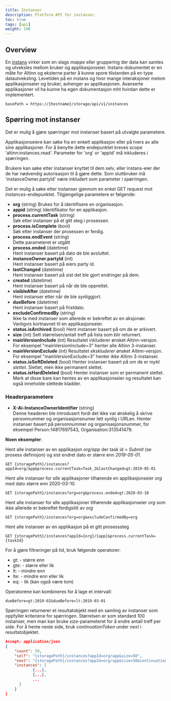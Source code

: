 ```yaml
---
title: Instanser
description: Platform API for instanser.
toc: true
tags: [api]
weight: 100
---
```


## Overview

En [instans](../../models/instance) virker som en slags _mappe_ eller gruppering
der data kan samles og utveksles mellom bruker og applikasjonseier.
Instans-dokumentet er en måte for Altinn og eksterne parter å kunne spore tilstanden på en type datautveksling.
Levetiden på en instans og hvor mange interaksjoner melom applikasjonseier og bruker, avhenger av applikasjonen.
Avanserte applikasjoner vil ha kunne ha egen dokumentasjon mht hvirdan dette er implementert.

```http
basePath = https://{hostname}/storage/api/v1/instances
```

## Spørring mot instanser

Det er mulig å gjøre spørringer mot instanser basert på utvalgte parametere.

Applikasjonseiere kan søke fra en enkelt applikasjon eller på tvers av alle sine applikasjoner.
For å benytte dette endepunktet kreves scope 'altinn:instances.read'. 
Parameter for 'org' or 'appId' må inkluderes i spørringen.

Brukere kan søke etter instanser knyttet til dem selv, eller instans-eier der de har nødvendig autorisasjon til å gjøre dette.
Som sluttbruker må 'instanceOwner.partyId' være inkludert som parameter i spørringen.

Det er mulig å søke etter instanser gjennom en enkel GET request mot *instances*-endepunktet.
Tilgjengelige parametere er følgende:

- **org** (string)
Brukes for å identifisere en organisasjon.
- **appid** (string)
Identifikator for en applikasjon.
- **process.currentTask** (string)  
Søk etter instanser på et gitt steg i prosessen. 
- **process.isComplete** (bool)  
Søk etter instanser der prosessen er ferdig.
- **process.endEvent** (string)  
Dette parameteret er utgått
- **process.ended** (datetime)  
Hent instanser basert på dato de ble avsluttet.
- **instanceOwner.partyId** (int)  
Hent instanser basert på eiers party id.
- **lastChanged** (datetime)  
Hent instanser basert på sist det ble gjort endringer på dem.
- **created** (datetime)  
Hent instanser basert på når de ble opprettet.
- **visibleAfter** (datetime)  
Hent instanser etter når de ble synliggjort.
- **dueBefore** (datetime)  
Hent instanser basert på fristdato.
- **excludeConfirmedBy** (string)  
Ikke ta med instanser som allerede er bekreftet av en aksjonær. Vanligvis kortnavnet til en applikasjonseier.
- **status.isArchived** (bool)
Hent instanser basert på om de er arkivert.
- **size** (int)
Sett størrelsen/antall treff på lista som blir returnert.
- **mainVersionInclude** (int)
Resultatet inkluderer ønsket Altinn-versjon. For eksempel "mainVersionInclude=3" henter alle Altinn 3-instanser.
- **mainVersionExclude** (int)
Resultatet _ekskluderer_ ønsket Altinn-versjon. For eksempel "mainVersionExclude=3" henter _ikke_ Altinn 3-instanser.
- **status.isSoftDeleted** (bool)
Henter instanser basert på om de er _mykt slettet_. Slettet, men ikke permanent slettet.
- **status.isHardDeleted** (bool)
Henter instanser som er permanent slettet.
Merk at disse bare kan hentes av en applikasjonseier og resultatet kan også inneholde slettede kladder.

### Headerparametere
- **X-Ai-InstanceOwnerIdentifier** (string)  
Denne headeren ble introdusert fordi det ikke var ønskelig å skrive personnummer og organisasjonsnumer lett synlig i URLen.
Henter instanser basert på personnummer og organisasjonsnummer, for eksempel Person:14817697543, Organisation:313541479.

**Noen eksempler**:

Hent alle instanser av en applikasjon *org/app* der task id = _Submit_ (se prosess definisjon) og sist endret dato er større enn *2019-05-01*.
```http
GET {storagePath}/instances?appId=org/app&process.currentTask=Task_2&lastChanged=gt:2019-05-01
```

Hent alle instanser for _alle_ applikasjoner tilhørende en applikasjonseier *org* med dato større enn 2020-03-10.
```http
GET {storagePath}/instances?org=org&process.ended=gt:2020-03-10
```

Hent alle instanser for alle applikasjoner tilhørende applikasjonseier *org* som ikke allerede er bekreftet ferdigstilt av *org*
```http
GET {storagePath}/instances?org=org&excludeConfirmedBy=org
```

Hent alle instanser av en applikasjon på et gitt prosesssteg
```http
GET {storagePath}/instances?appId={org}/{app}&process.currentTask={taskId}
```

For å gjøre filtreringer på tid, bruk følgende operatorer:

* gt: - større enn
* gte: - større eller lik
* lt: - mindre enn
* lte: - mindre enn eller lik
* eq: - lik (kan også være tom)

Operatorene kan kombineres for å lage et intervall:

```http
dueBefore=gt:2019-02&dueBefore=lt:2019-03-01
```

Spørringen returnerer et resultatobjekt med en samling av instanser som oppfyller kriteriene for spørringen. 
Størrelsen er som standard 100 instanser, men man kan bruke *size*-parameteret for å endre antall treff per side. 
For å hente neste side, bruk *continuationToken* under *next* i resultatobjektet. 

```json
Accept: application/json
{
    "count": 50,
    "self": "{storagePath}/instances?appId=org/app&size=50",
    "next": "{storagePath}/instances?appId=org/app&size=50&continuationToken=%257b%2522token%2522%253a%2522%252bRID%...",
    "instances": [
            {...},
            {...},
            ...
      ]
    }
}
```
